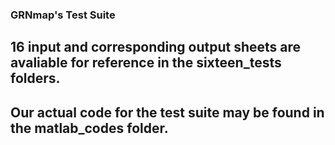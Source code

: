 ### GRNmap's Test Suite

## 16 input and corresponding output sheets are avaliable for reference in the sixteen_tests folders.

## Our actual code for the test suite may be found in the matlab_codes folder.